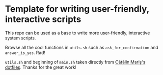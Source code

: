 # Template for writing user-friendly, interactive scripts

This repo can be used as a base to write more user-friendly, interactive system scripts.

Browse all the cool functions in `utils.sh` such as `ask_for_confirmation` and `answer_is_yes`. Rad!

`utils.sh` and beginning of `main.sh` taken directly from [Cătălin Mariș's dotfiles](https://github.com/alrra/dotfiles).
Thanks for the great work!
